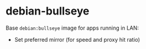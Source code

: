 # debian-bullseye

Base `debian:bullseye` image for apps running in LAN:

- Set preferred mirror (for speed and proxy hit ratio)

